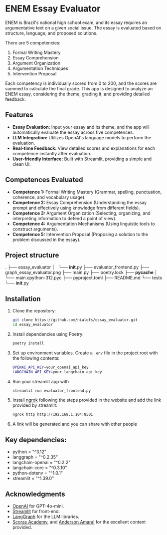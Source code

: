 # ENEM Essay Evaluator

ENEM is Brazil's national high school exam, and its essay requires an argumentative text on a given social issue. The essay is evaluated based on structure, language, and proposed solutions.
             
There are 5 competencies:
1. Formal Writing Mastery
2. Essay Comprehension
3. Argument Organization
4. Argumentation Techniques
5. Intervention Proposal

Each competency is individually scored from 0 to 200, and the scores are summed to calculate the final grade. This app is designed to analyze an ENEM essay, considering the theme, grading it, and providing detailed feedback.

## Features

- **Essay Evaluation:** Input your essay and its theme, and the app will automatically evaluate the essay across five competences.
- **LLM Integration:** Utilizes OpenAI's language models to perform the evaluation.
- **Real-time Feedback:** View detailed scores and explanations for each competence instantly after evaluation.
- **User-friendly Interface:** Built with Streamlit, providing a simple and clean UI.

## Competences Evaluated

- **Competence 1:** Formal Writing Mastery (Grammar, spelling, punctuation, coherence, and vocabulary usage).
- **Competence 2:** Essay Comprehension (Understanding the essay prompt and effectively using knowledge from different fields).
- **Competence 3:** Argument Organization (Selecting, organizing, and interpreting information to defend a point of view).
- **Competence 4:** Argumentation Mechanisms (Using linguistic tools to construct arguments).
- **Competence 5:** Intervention Proposal (Proposing a solution to the problem discussed in the essay).

## Project structure

.
├── essay_evaluator
│   └── __init__.py
├── evaluator_frontend.py
├── graph_essay_evaluator.png
├── main.py
├── poetry.lock
├── __pycache__
│   └── main.cpython-312.pyc
├── pyproject.toml
├── README.md
└── tests
    └── __init__.py


## Installation

1. Clone the repository:
   ```bash
   git clone https://github.com/nialefs/essay_evaluator.git
   cd essay_evaluator
   ```

2. Install dependencies using Poetry:
   ```bash
   poetry install
   ```

3. Set up environment variables. Create a `.env` file in the project root with the following contents:
   ```bash
   OPENAI_API_KEY=your_openai_api_key
   LANGCHAIN_API_KEY=your_langchain_api_key
   ```

4. Run your streamlit app with
    ```bash
    streamlit run evaluator_frontend.py
    ```

5. Install [ngrok]([https://www.google.com/url?sa=t&source=web&rct=j&opi=89978449&url=https://ngrok.com/&ved=2ahUKEwi07b63u46JAxWappUCHcPoGssQFnoECAgQAQ&usg=AOvVaw0qg9kSksx3M4uUIoIqmJI3]) following the steps provided in the website and add the link provided by streamlit:
    ```bash
    ngrok http http://192.168.1.104:8501
    ```

6. A link will be generated and you can share with other people

## Key dependencies:
- python = "^3.12"
- langgraph = "^0.2.35"
- langchain-openai = "^0.2.2"
- langchain-core = "^0.3.10"
- python-dotenv = "^1.0.1"
- streamlit = "^1.39.0"

## Acknowledgments
- [OpenAI](https://openai.com/) for GPT-4o-mini.
- [Streamlit](https://streamlit.io/) for front-end.
- [LangGraph](https://www.langchain.com/langgraph) for the LLM libraries.
- [Scoras Academy](https://www.linkedin.com/company/scoras-academy/posts/?feedView=all), and [Anderson Amaral](https://www.linkedin.com/in/andersonlamaral/) for the excellent content provided.
